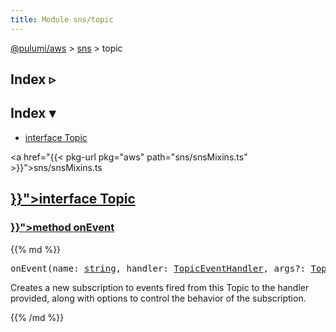 ```yaml
---
title: Module sns/topic
---
```


<!-- WARNING: this page was generated by a tool. Do not edit it by hand. -->
<!-- To change it, please see https://github.com/pulumi/docs/tree/master/tools/tscdocgen. -->

<a href="../../">@pulumi/aws</a> &gt; <a href="../">sns</a> &gt; topic

<div class="toggleVisible">
<div class="collapsed">
<h2 class="pdoc-module-header toggleButton" title="Click to show Index">Index ▹</h2>
</div>
<div class="expanded">
<h2 class="pdoc-module-header toggleButton" title="Click to hide Index">Index ▾</h2>
<div class="pdoc-module-contents">
<ul>
<li><a href="#Topic">interface Topic</a></li>
</ul>

<a href="{{< pkg-url pkg="aws" path="sns/snsMixins.ts" >}}">sns/snsMixins.ts</a> 
</div>
</div>
</div>


<h2 class="pdoc-module-header" id="Topic">
<a class="pdoc-member-name" href="{{< pkg-url pkg="aws" path="sns/snsMixins.ts#L102" >}}">interface <b>Topic</b></a>
</h2>
<div class="pdoc-module-contents">
<h3 class="pdoc-member-header" id="Topic-onEvent">
<a class="pdoc-child-name" href="{{< pkg-url pkg="aws" path="sns/snsMixins.ts#L107" >}}">method <b>onEvent</b></a>
</h3>
<div class="pdoc-member-contents">
{{% md %}}

<pre class="highlight"><span class='kd'></span>onEvent(name: <span class='kd'><a href='https://developer.mozilla.org/en-US/docs/Web/JavaScript/Reference/Global_Objects/String'>string</a></span>, handler: <a href='#TopicEventHandler'>TopicEventHandler</a>, args?: <a href='#TopicEventSubscriptionArgs'>TopicEventSubscriptionArgs</a>, opts?: <a href='/docs/reference/pkg/nodejs/pulumi/pulumi/#ComponentResourceOptions'>pulumi.ComponentResourceOptions</a>): <a href='#TopicEventSubscription'>TopicEventSubscription</a></pre>


Creates a new subscription to events fired from this Topic to the handler provided, along
with options to control the behavior of the subscription.

{{% /md %}}
</div>
</div>

